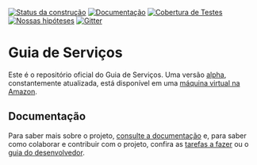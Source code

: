 [![Status da construção](https://snap-ci.com/servicosgovbr/guia-de-servicos/branch/master/build_image)](https://snap-ci.com/servicosgovbr/guia-de-servicos/branch/master)
[![Documentação](https://img.shields.io/badge/docs-latest-brightgreen.svg)](http://servicosgovbr.github.io/guia-de-servicos/)
[![Cobertura de Testes](https://coveralls.io/repos/servicosgovbr/guia-de-servicos/badge.svg?branch=master)](https://coveralls.io/r/servicosgovbr/guia-de-servicos?branch=master)
[![Nossas hipóteses](https://badge.waffle.io/servicosgovbr/guia-de-servicos.svg?label=in%20progress&title=Nossas%20hipóteses)](http://waffle.io/servicosgovbr/guia-de-servicos)
[![Gitter](https://badges.gitter.im/Fale%20conosco.svg)](https://gitter.im/servicosgovbr/guia-de-servicos?utm_source=badge&utm_medium=badge&utm_campaign=pr-badge)

Guia de Serviços
====

Este é o repositório oficial do Guia de Serviços. Uma versão [alpha](http://en.wikipedia.org/wiki/Software_release_life_cycle#Alpha), constantemente atualizada, está disponível em uma [máquina virtual na Amazon](http://ec2-54-94-244-36.sa-east-1.compute.amazonaws.com).

Documentação
----

Para saber mais sobre o projeto, [consulte a documentação](http://servicosgovbr.github.io/guia-de-servicos/) e,
para saber como colaborar e contribuir com o projeto, confira as [tarefas a fazer][ISSUES] ou o
[guia do desenvolvedor](http://servicosgovbr.github.io/guia-de-servicos/desenvolvimento/index.html).

[ISSUES]:https://github.com/servicosgovbr/guia-de-servicos/issues
